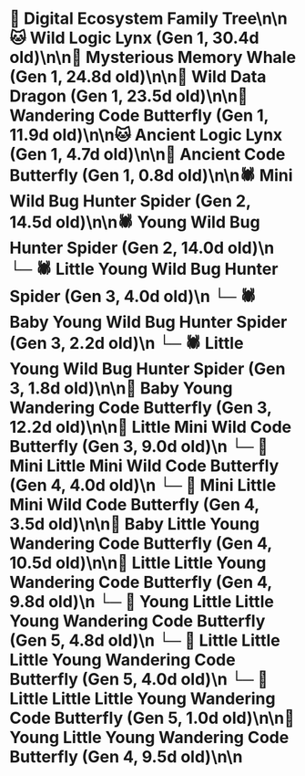 # 🌳 Digital Ecosystem Family Tree\n\n🐱 Wild Logic Lynx (Gen 1, 30.4d old)\n\n🐋 Mysterious Memory Whale (Gen 1, 24.8d old)\n\n🐉 Wild Data Dragon (Gen 1, 23.5d old)\n\n🦋 Wandering Code Butterfly (Gen 1, 11.9d old)\n\n🐱 Ancient Logic Lynx (Gen 1, 4.7d old)\n\n🦋 Ancient Code Butterfly (Gen 1, 0.8d old)\n\n🕷️ Mini Wild Bug Hunter Spider (Gen 2, 14.5d old)\n\n🕷️ Young Wild Bug Hunter Spider (Gen 2, 14.0d old)\n  └─ 🕷️ Little Young Wild Bug Hunter Spider (Gen 3, 4.0d old)\n  └─ 🕷️ Baby Young Wild Bug Hunter Spider (Gen 3, 2.2d old)\n  └─ 🕷️ Little Young Wild Bug Hunter Spider (Gen 3, 1.8d old)\n\n🦋 Baby Young Wandering Code Butterfly (Gen 3, 12.2d old)\n\n🦋 Little Mini Wild Code Butterfly (Gen 3, 9.0d old)\n  └─ 🦋 Mini Little Mini Wild Code Butterfly (Gen 4, 4.0d old)\n  └─ 🦋 Mini Little Mini Wild Code Butterfly (Gen 4, 3.5d old)\n\n🦋 Baby Little Young Wandering Code Butterfly (Gen 4, 10.5d old)\n\n🦋 Little Little Young Wandering Code Butterfly (Gen 4, 9.8d old)\n  └─ 🦋 Young Little Little Young Wandering Code Butterfly (Gen 5, 4.8d old)\n  └─ 🦋 Little Little Little Young Wandering Code Butterfly (Gen 5, 4.0d old)\n  └─ 🦋 Little Little Little Young Wandering Code Butterfly (Gen 5, 1.0d old)\n\n🦋 Young Little Young Wandering Code Butterfly (Gen 4, 9.5d old)\n\n